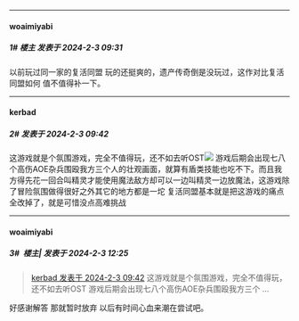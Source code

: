 
*****

####  woaimiyabi  
##### 1#       楼主       发表于 2024-2-3 09:31

以前玩过同一家的复活同盟 玩的还挺爽的，遗产传奇倒是没玩过，这作对比复活同盟如何 值不值得补一下。

*****

####  kerbad  
##### 2#       发表于 2024-2-3 09:42

这游戏就是个氛围游戏，完全不值得玩，还不如去听OST<img src="https://static.saraba1st.com/image/smiley/face2017/004.gif" referrerpolicy="no-referrer">
游戏后期会出现七八个高伤AOE杂兵围殴我方三个人的壮观画面，就算有盾类技能也吃不下。而且我方得先花一回合叫精灵才能使用魔法敌方却可以一边叫精灵一边放魔法，这游戏除了冒险氛围做得很好之外其它的地方都是一坨
复活同盟基本就是把这游戏的痛点全改掉了，就是可惜没点高难挑战

*****

####  woaimiyabi  
##### 3#         楼主| 发表于 2024-2-3 12:25

<blockquote><a href="httphttps://bbs.saraba1st.com/2b/forum.php?mod=redirect&amp;goto=findpost&amp;pid=63868575&amp;ptid=2170682" target="_blank">kerbad 发表于 2024-2-3 09:42</a>
这游戏就是个氛围游戏，完全不值得玩，还不如去听OST
游戏后期会出现七八个高伤AOE杂兵围殴我方三个 ...</blockquote>
好感谢解答 那就暂时放弃 以后有时间心血来潮在尝试吧。

